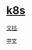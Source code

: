 # [k8s](https://kubernetes.io/)

[文档](https://kubernetes.io/docs/home/)

[中文](https://kubernetes.io/zh-cn/docs/home/)
